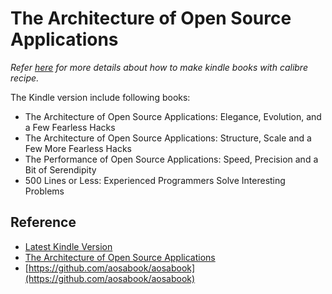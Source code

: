# The Architecture of Open Source Applications

*Refer [here](https://github.com/evmn/Paul-Graham) for more details about how to make kindle books with calibre recipe.*

The Kindle version include following books:

 - The Architecture of Open Source Applications: Elegance, Evolution, and a Few Fearless Hacks
 - The Architecture of Open Source Applications: Structure, Scale and a Few More Fearless Hacks
 - The Performance of Open Source Applications: Speed, Precision and a Bit of Serendipity
 - 500 Lines or Less: Experienced Programmers Solve Interesting Problems

## Reference

 - [Latest Kindle Version](https://t.me/master_thyself/302)
 - [The Architecture of Open Source Applications](http://aosabook.org/en/index.html)
 - [https://github.com/aosabook/aosabook](https://github.com/aosabook/aosabook)
